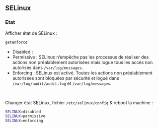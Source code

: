 ## SELinux

### Etat
Afficher état de SELinux :
```bash
getenforce
```
* Disabled :
* Permissive : SELinux n’empêche pas les processus de réaliser des actions non préalablement autorisées mais logue tous les accès non autorisés dans <code>/var/log/messages</code>.
* Enforcing : SELinux est activé. Toutes les actions non préalablement autorisées sont bloquées par sécurité et logué dans <code>/var/log/audit/audit.log</code> et <code>/var/log/messages</code>.

<br>

Changer état SELinux, fichier <code>/etc/selinux/config</code> & reboot la machine :
```bash
SELINUX=disabled
SELINUX=permissive
SELINUX=enforcing
```

